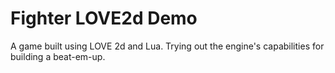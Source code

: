 # Fighter LOVE2d Demo
A game built using LOVE 2d and Lua. Trying out the engine's
capabilities for building a beat-em-up.
